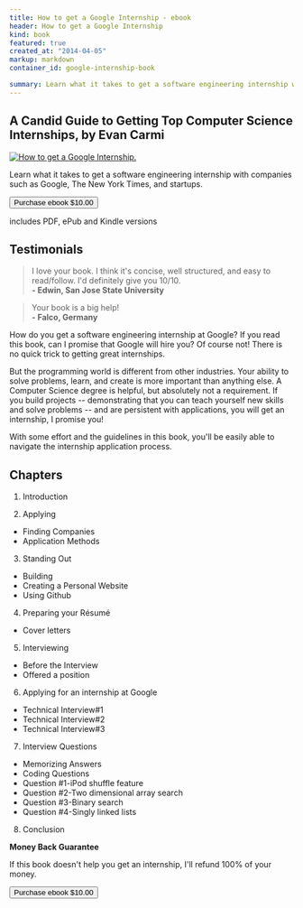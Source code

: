 ```yaml
---
title: How to get a Google Internship - ebook
header: How to get a Google Internship
kind: book
featured: true
created_at: "2014-04-05"
markup: markdown
container_id: google-internship-book

summary: Learn what it takes to get a software engineering internship with companies such as Google, The New York Times, and startups.
---
```


## A Candid Guide to Getting Top Computer Science Internships, by Evan Carmi ##

<div class="ebook-intro-row">
<div class="ebook-cover">
<a href="https://gum.co/google-internship-ebook"><img alt="How to get a Google Internship." class="cover" src="/static/img/google-internship-book-cover-short-300.png" />
</a></div>

<p>Learn what it takes to get a software engineering internship with companies such as Google, The New York Times, and startups.</p>

<div><p><a class="buy-button" href="https://gum.co/google-internship-ebook?wanted=true"> <button> Purchase ebook $10.00</button> </a></p></div>

<p class="ebook-versions">includes PDF, ePub and Kindle versions</p>

</div>

## Testimonials

<blockquote class="left-bar">I love your book. I think it's concise, well structured, and easy to read/follow. I'd definitely give you 10/10.
<br />
<b>- Edwin, San Jose State University</b>
</blockquote>

<blockquote class="left-bar">Your book is a big help!
<br />
<b>- Falco, Germany</b>
</blockquote>


How do you get a software engineering internship at Google? If you read this
book, can I promise that Google will hire you? Of course not!  There is no
quick trick to getting great internships.

But the programming world is different from other industries. Your ability to
solve problems, learn, and create is more important than anything else. A
Computer Science degree is helpful, but absolutely not a requirement. If you
build projects -- demonstrating that you can teach yourself new skills and
solve problems -- and are persistent with applications, you will get an
internship, I promise you!

With some effort and the guidelines in this book, you'll be easily able to
navigate the internship application process.

## Chapters ##

1. Introduction

2. Applying
*  Finding Companies
*  Application Methods
3. Standing Out
*  Building
*  Creating a Personal Website
*  Using Github
4. Preparing your Résumé
*  Cover letters
5. Interviewing
*  Before the Interview
*  Offered a position
6. Applying for an internship at Google
*  Technical Interview#1
*  Technical Interview#2
*  Technical Interview#3
7. Interview Questions
*  Memorizing Answers
*  Coding Questions
*  Question #1-iPod shuffle feature
*  Question #2-Two dimensional array search
*  Question #3-Binary search
*  Question #4-Singly linked lists
8. Conclusion

**Money Back Guarantee**

If this book doesn't help you get an internship, I'll refund 100% of your money.

<div><a class="buy-button" href="https://gum.co/google-internship-ebook?wanted=true"> <button> Purchase ebook $10.00</button> </a></div>

<br />

<div>
<script type="text/javascript" src="https://gumroad.com/js/gumroad.js"></script>
</div>
